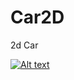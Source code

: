 # Car2D
 2d Car
 
[![Alt text](https://img.youtube.com/vi/X3vLP7QKoKg/0.jpg)](https://www.youtube.com/watch?v=X3vLP7QKoKg)
 
